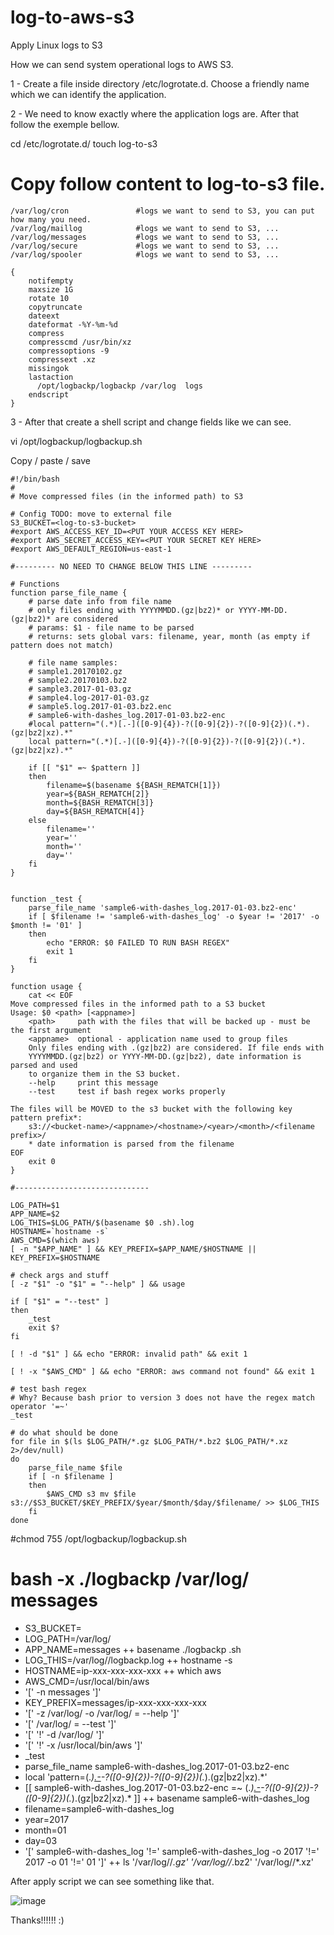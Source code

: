 # log-to-aws-s3
Apply Linux logs to S3


How we can send system operational logs to AWS S3.

1 - Create a file inside directory /etc/logrotate.d. Choose a friendly name which we can identify the application.
    

2 - We need to know exactly where the application logs are. After that follow the exemple bellow.


cd /etc/logrotate.d/
touch log-to-s3

# Copy follow content to log-to-s3 file.

```
/var/log/cron               #logs we want to send to S3, you can put how many you need.
/var/log/maillog            #logs we want to send to S3, ...
/var/log/messages           #logs we want to send to S3, ...
/var/log/secure             #logs we want to send to S3, ...
/var/log/spooler            #logs we want to send to S3, ...

{
    notifempty
    maxsize 1G
    rotate 10
    copytruncate
    dateext
    dateformat -%Y-%m-%d
    compress
    compresscmd /usr/bin/xz
    compressoptions -9
    compressext .xz
    missingok
    lastaction
      /opt/logbackp/logbackp /var/log  logs
    endscript
}

```


3 - After that create a shell script and change fields like we can see.

vi /opt/logbackup/logbackup.sh

Copy / paste / save 

```
#!/bin/bash
#
# Move compressed files (in the informed path) to S3

# Config TODO: move to external file
S3_BUCKET=<log-to-s3-bucket>
#export AWS_ACCESS_KEY_ID=<PUT YOUR ACCESS KEY HERE>
#export AWS_SECRET_ACCESS_KEY=<PUT YOUR SECRET KEY HERE>
#export AWS_DEFAULT_REGION=us-east-1

#--------- NO NEED TO CHANGE BELOW THIS LINE ---------

# Functions
function parse_file_name {
    # parse date info from file name
    # only files ending with YYYYMMDD.(gz|bz2)* or YYYY-MM-DD.(gz|bz2)* are considered
    # params: $1 - file name to be parsed
    # returns: sets global vars: filename, year, month (as empty if pattern does not match)

    # file name samples:
    # sample1.20170102.gz
    # sample2.20170103.bz2
    # sample3.2017-01-03.gz
    # sample4.log-2017-01-03.gz
    # sample5.log.2017-01-03.bz2.enc
    # sample6-with-dashes_log.2017-01-03.bz2-enc
    #local pattern="(.*)[.-]([0-9]{4})-?([0-9]{2})-?([0-9]{2})(.*).(gz|bz2|xz).*"
    local pattern="(.*)[.-]([0-9]{4})-?([0-9]{2})-?([0-9]{2})(.*).(gz|bz2|xz).*"

    if [[ "$1" =~ $pattern ]]
    then
        filename=$(basename ${BASH_REMATCH[1]})
        year=${BASH_REMATCH[2]}
        month=${BASH_REMATCH[3]}
        day=${BASH_REMATCH[4]}
    else
        filename=''
        year=''
        month=''
        day=''
    fi
}


function _test {
    parse_file_name 'sample6-with-dashes_log.2017-01-03.bz2-enc'
    if [ $filename != 'sample6-with-dashes_log' -o $year != '2017' -o $month != '01' ]
    then
        echo "ERROR: $0 FAILED TO RUN BASH REGEX"
        exit 1
    fi
}

function usage {
    cat << EOF
Move compressed files in the informed path to a S3 bucket
Usage: $0 <path> [<appname>]
    <path>     path with the files that will be backed up - must be the first argument
    <appname>  optional - application name used to group files
    Only files ending with .(gz|bz2) are considered. If file ends with
    YYYYMMDD.(gz|bz2) or YYYY-MM-DD.(gz|bz2), date information is parsed and used
    to organize them in the S3 bucket.
    --help     print this message
    --test     test if bash regex works properly

The files will be MOVED to the s3 bucket with the following key pattern prefix*:
    s3://<bucket-name>/<appname>/<hostname>/<year>/<month>/<filename prefix>/
    * date information is parsed from the filename
EOF
    exit 0
}

#------------------------------

LOG_PATH=$1
APP_NAME=$2
LOG_THIS=$LOG_PATH/$(basename $0 .sh).log
HOSTNAME=`hostname -s`
AWS_CMD=$(which aws)
[ -n "$APP_NAME" ] && KEY_PREFIX=$APP_NAME/$HOSTNAME || KEY_PREFIX=$HOSTNAME

# check args and stuff
[ -z "$1" -o "$1" = "--help" ] && usage

if [ "$1" = "--test" ]
then
    _test
    exit $?
fi

[ ! -d "$1" ] && echo "ERROR: invalid path" && exit 1

[ ! -x "$AWS_CMD" ] && echo "ERROR: aws command not found" && exit 1

# test bash regex
# Why? Because bash prior to version 3 does not have the regex match operator '=~'
_test

# do what should be done
for file in $(ls $LOG_PATH/*.gz $LOG_PATH/*.bz2 $LOG_PATH/*.xz 2>/dev/null)
do
    parse_file_name $file
    if [ -n $filename ]
    then
        $AWS_CMD s3 mv $file s3://$S3_BUCKET/$KEY_PREFIX/$year/$month/$day/$filename/ >> $LOG_THIS
    fi
done
```
#chmod 755 /opt/logbackup/logbackup.sh

# bash -x ./logbackp /var/log/ messages
+ S3_BUCKET=<Bucket destiny>
+ LOG_PATH=/var/log/
+ APP_NAME=messages
++ basename ./logbackp .sh
+ LOG_THIS=/var/log//logbackp.log
++ hostname -s
+ HOSTNAME=ip-xxx-xxx-xxx-xxx
++ which aws
+ AWS_CMD=/usr/local/bin/aws
+ '[' -n messages ']'
+ KEY_PREFIX=messages/ip-xxx-xxx-xxx-xxx
+ '[' -z /var/log/ -o /var/log/ = --help ']'
+ '[' /var/log/ = --test ']'
+ '[' '!' -d /var/log/ ']'
+ '[' '!' -x /usr/local/bin/aws ']'
+ _test
+ parse_file_name sample6-with-dashes_log.2017-01-03.bz2-enc
+ local 'pattern=(.*)[.-]([0-9]{4})-?([0-9]{2})-?([0-9]{2})(.*).(gz|bz2|xz).*'
+ [[ sample6-with-dashes_log.2017-01-03.bz2-enc =~ (.*)[.-]([0-9]{4})-?([0-9]{2})-?([0-9]{2})(.*).(gz|bz2|xz).* ]]
++ basename sample6-with-dashes_log
+ filename=sample6-with-dashes_log
+ year=2017
+ month=01
+ day=03
+ '[' sample6-with-dashes_log '!=' sample6-with-dashes_log -o 2017 '!=' 2017 -o 01 '!=' 01 ']'
++ ls '/var/log//*.gz' '/var/log//*.bz2' '/var/log//*.xz'


After apply script we can see something like that.

![image](https://user-images.githubusercontent.com/25347806/152860869-f92c13e3-24b7-4e29-b6f6-43bb689ce36c.png)


Thanks!!!!!! 
:)

